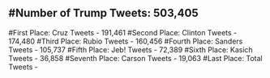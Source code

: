 #Number of Trump Tweets: 503,405
---
#First Place: Cruz Tweets - 191,461
#Second Place: Clinton Tweets - 174,480
#Third Place: Rubio Tweets - 160,456
#Fourth Place: Sanders Tweets - 105,737
#Fifth Place: Jeb! Tweets - 72,389
#Sixth Place: Kasich Tweets - 36,858
#Seventh Place: Carson Tweets - 19,063
#Last Place: Total Tweets -  
